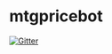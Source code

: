 # mtgpricebot

[![Gitter](https://badges.gitter.im/Join%20Chat.svg)](https://gitter.im/skeet70/mtgpricebot?utm_source=badge&utm_medium=badge&utm_campaign=pr-badge&utm_content=badge)